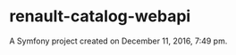 renault-catalog-webapi
======================

A Symfony project created on December 11, 2016, 7:49 pm.
